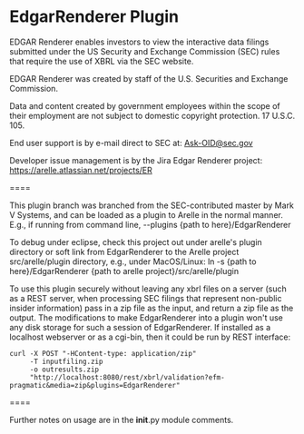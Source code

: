 # EdgarRenderer Plugin
EDGAR Renderer enables investors to view the interactive data filings submitted under the US Security and Exchange Commission (SEC) rules that require the use of XBRL via the SEC website. 

EDGAR Renderer was created by staff of the U.S. Securities and Exchange Commission.

Data and content created by government employees within the scope of their employment are not subject to domestic copyright protection. 17 U.S.C. 105.

End user support is by e-mail direct to SEC at: Ask-OID@sec.gov

Developer issue management is by the Jira Edgar Renderer project: https://arelle.atlassian.net/projects/ER

====

This plugin branch was branched from the SEC-contributed master by Mark V Systems, and can be loaded as a plugin to Arelle in the normal manner.  E.g., if running from command line, --plugins  {path to here}/EdgarRenderer

To debug under eclipse, check this project out under arelle's plugin directory or soft link from EdgarRenderer to the Arelle project src/arelle/plugin directory, e.g., under MacOS/Linux:
    ln -s {path to here}/EdgarRenderer {path to arelle project}/src/arelle/plugin
    
To use this plugin securely without leaving any xbrl files on a server (such as a REST server, when processing SEC filings that represent non-public insider information) pass in a zip file as the input, and return a zip file as the output.  The modifications to make EdgarRenderer into a plugin won't use any disk storage for such a session of EdgarRenderer.  If installed as a localhost webserver or as a cgi-bin, then it could be run by REST interface:

    curl -X POST "-HContent-type: application/zip" 
         -T inputfiling.zip 
         -o outresults.zip 
         "http://localhost:8080/rest/xbrl/validation?efm-pragmatic&media=zip&plugins=EdgarRenderer"


====

Further notes on usage are in the __init__.py module comments.
